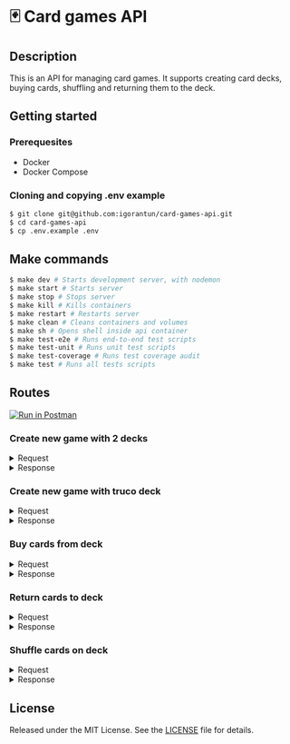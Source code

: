 # 🃏 Card games API

## Description
This is an API for managing card games. It supports creating card decks, buying cards, shuffling and returning them to the deck.

## Getting started
### Prerequesites
- Docker
- Docker Compose

### Cloning and copying .env example
```sh
$ git clone git@github.com:igorantun/card-games-api.git
$ cd card-games-api
$ cp .env.example .env
```

## Make commands
```sh
$ make dev # Starts development server, with nodemon
$ make start # Starts server
$ make stop # Stops server
$ make kill # Kills containers
$ make restart # Restarts server
$ make clean # Cleans containers and volumes
$ make sh # Opens shell inside api container
$ make test-e2e # Runs end-to-end test scripts
$ make test-unit # Runs unit test scripts
$ make test-coverage # Runs test coverage audit
$ make test # Runs all tests scripts
```

## Routes
[![Run in Postman](https://run.pstmn.io/button.svg)](https://app.getpostman.com/run-collection/c7473d187ecc911dcf01)


### Create new game with 2 decks
<details>
  <summary>Request</summary>

  `POST /decks`
  ```json
  {
    "decks": 2
  }
  ```
</details>

<details>
  <summary>Response</summary>

  ```json
  {
    "id": "5ec4b190eae60200181db40c",
    "remainingCards": 104
  }
  ```
</details>

### Create new game with truco deck
<details>
  <summary>Request</summary>

  `POST /decks`
  ```json
  {
    "decks": 1,
    "options": {
      "without": {
        "ranks": ["8", "9", "10"]
      }
    }
  }
  ```
</details>

<details>
  <summary>Response</summary>

  ```json
  {
    "id": "5ec4b282eae60200181db40d",
    "remainingCards": 40
  }
  ```
</details>

### Buy cards from deck
<details>
  <summary>Request</summary>

  `POST /decks/:deckId/buy`
  ```json
  {
    "cards": 3
  }
  ```
</details>

<details>
  <summary>Response</summary>

  ```json
  {
    "remainingCards": 37,
    "cards": [
      { "rank": "4", "suit": "diamonds" },
      { "rank": "5", "suit": "clubs" },
      { "rank": "7", "suit": "hearts" }
    ]
  }
  ```
</details>

### Return cards to deck
<details>
  <summary>Request</summary>

`PUT /decks/:deckId/return`
```json
{
    "position": "middle",
    "cards": [
      { "rank": "7", "suit": "hearts" },
      { "rank": "4", "suit": "diamonds" }
    ]
  }
  ```
</details>

<details>
  <summary>Response</summary>

  ```json
  {
    "remainingCards": 39
  }
  ```
</details>

### Shuffle cards on deck
<details>
  <summary>Request</summary>

  `PUT /decks/:deckId/shuffle`
</details>

<details>
  <summary>Response</summary>

  ```json
  {
    "remainingCards": 39
  }
  ```
</details>

## License
Released under the MIT License. See the [LICENSE](LICENSE) file
for details.
